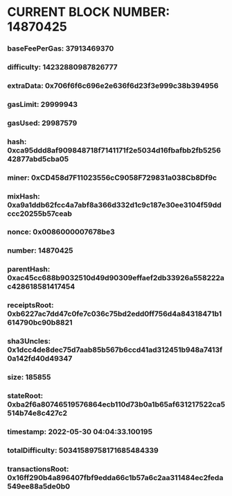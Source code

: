 # CURRENT BLOCK NUMBER: 14870425

### baseFeePerGas: 37913469370
### difficulty: 14232880987826777
### extraData: 0x706f6f6c696e2e636f6d23f3e999c38b394956
### gasLimit: 29999943
### gasUsed: 29987579
### hash: 0xca95ddd8af909848718f7141171f2e5034d16fbafbb2fb525642877abd5cba05
### miner: 0xCD458d7F11023556cC9058F729831a038Cb8Df9c
### mixHash: 0xa9a1ddb62fcc4a7abf8a366d332d1c9c187e30ee3104f59ddccc20255b57ceab
### nonce: 0x0086000007678be3
### number: 14870425
### parentHash: 0xac45cc688b9032510d49d90309effaef2db33926a558222ac428618581417454
### receiptsRoot: 0xb6227ac7dd47c0fe7c036c75bd2edd0ff756d4a84318471b1614790bc90b8821
### sha3Uncles: 0x1dcc4de8dec75d7aab85b567b6ccd41ad312451b948a7413f0a142fd40d49347
### size: 185855
### stateRoot: 0xba2f6a80746519576864ecb110d73b0a1b65af631217522ca5514b74e8c427c2
### timestamp: 2022-05-30 04:04:33.100195
### totalDifficulty: 50341589758171685484339
### transactionsRoot: 0x16ff290b4a896407fbf9edda66c1b57a6c2aa311484ec2feda549ee88a5de0b0
